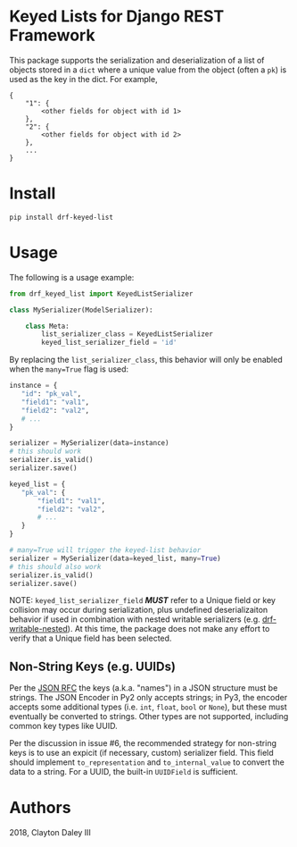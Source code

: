 # Keyed Lists for Django REST Framework

This package supports the serialization and deserialization of a list of objects stored in a `dict` where a unique
value from the object (often a `pk`) is used as the key in the dict.  For example,


```
{
    "1": {
        <other fields for object with id 1> 
    },
    "2": {
        <other fields for object with id 2>
    },
    ...
}
```

# Install

```
pip install drf-keyed-list
```

# Usage

The following is a usage example:

```python
from drf_keyed_list import KeyedListSerializer

class MySerializer(ModelSerializer):

    class Meta:
        list_serializer_class = KeyedListSerializer
        keyed_list_serializer_field = 'id'
```

By replacing the `list_serializer_class`, this behavior will only be enabled when the `many=True` flag is used:

```python
instance = {
   "id": "pk_val",
   "field1": "val1",
   "field2": "val2",
   # ...
}

serializer = MySerializer(data=instance)
# this should work
serializer.is_valid()
serializer.save()

keyed_list = {
   "pk_val": {
       "field1": "val1",
       "field2": "val2",
       # ...
   }
}

# many=True will trigger the keyed-list behavior
serializer = MySerializer(data=keyed_list, many=True)
# this should also work
serializer.is_valid()
serializer.save()
```

NOTE: `keyed_list_serializer_field` ***MUST*** refer to a Unique field or key collision may occur during serialization,
plus undefined deserializaiton behavior if used in combination with nested writable serializers (e.g.
[drf-writable-nested](https://github.com/beda-software/drf-writable-nested)).  At this time, the package does not
make any effort to verify that a Unique field has been selected.

## Non-String Keys (e.g. UUIDs)

Per the [JSON RFC](https://tools.ietf.org/html/rfc7159.html#section-4) the keys (a.k.a. "names") in a JSON structure 
must be strings.  The JSON Encoder in Py2 only accepts strings; in Py3, the encoder accepts some additional types (i.e. 
`int`, `float`, `bool` or `None`), but these must eventually be converted to strings.  Other types are not supported,
including common key types like UUID.

Per the discussion in issue #6, the recommended strategy for non-string keys is to use an expicit (if necessary, custom)
serializer field.  This field should implement `to_representation` and `to_internal_value` to convert the data to a 
string. For a UUID, the built-in `UUIDField` is sufficient.

Authors
=======
2018, Clayton Daley III
